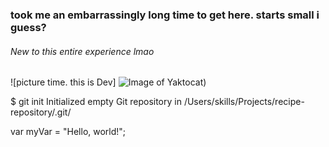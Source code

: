 ### took me an embarrassingly long time to get here. starts small i guess?

###### New to this entire experience lmao

![picture time. this is Dev] ![Image of Yaktocat](https://octodex.github.com/images/yaktocat.png))

$ git init
Initialized empty Git repository in /Users/skills/Projects/recipe-repository/.git/

var myVar = "Hello, world!";

